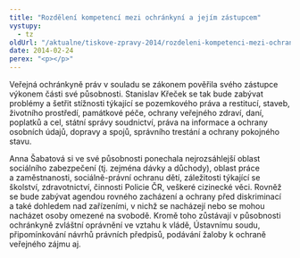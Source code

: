 ```yaml
---
title: "Rozdělení kompetencí mezi ochránkyní a jejím zástupcem"
vystupy:
  - tz
oldUrl: "/aktualne/tiskove-zpravy-2014/rozdeleni-kompetenci-mezi-ochrankyni-a-jejim-zastupcem"
date: 2014-02-24
perex: "<p></p>"
---
```


<!-- imported from the old website -->

<p>Veřejná ochránkyně práv v souladu se zákonem pověřila svého zástupce výkonem části své působnosti. Stanislav Křeček se tak bude zabývat problémy a šetřit stížnosti týkající se pozemkového práva a restitucí, staveb, životního prostředí, památkové péče, ochrany veřejného zdraví, daní, poplatků a cel, státní správy soudnictví, práva na informace a ochrany osobních údajů, dopravy a spojů, správního trestání a ochrany pokojného stavu. </p><p>Anna Šabatová si ve své působnosti ponechala nejrozsáhlejší oblast sociálního zabezpečení (tj. zejména dávky a důchody), oblast práce a zaměstnanosti, sociálně-právní ochranu dětí, záležitosti týkající se školství, zdravotnictví, činnosti Policie ČR, veškeré cizinecké věci. Rovněž se bude zabývat agendou rovného zacházení a ochrany před diskriminací a také dohledem nad zařízeními, v nichž se nacházejí nebo se mohou nacházet osoby omezené na svobodě. Kromě toho zůstávají v působnosti ochránkyně zvláštní oprávnění ve vztahu k vládě, Ústavnímu soudu, připomínkování návrhů právních předpisů, podávání žaloby k ochraně veřejného zájmu aj.</p>
